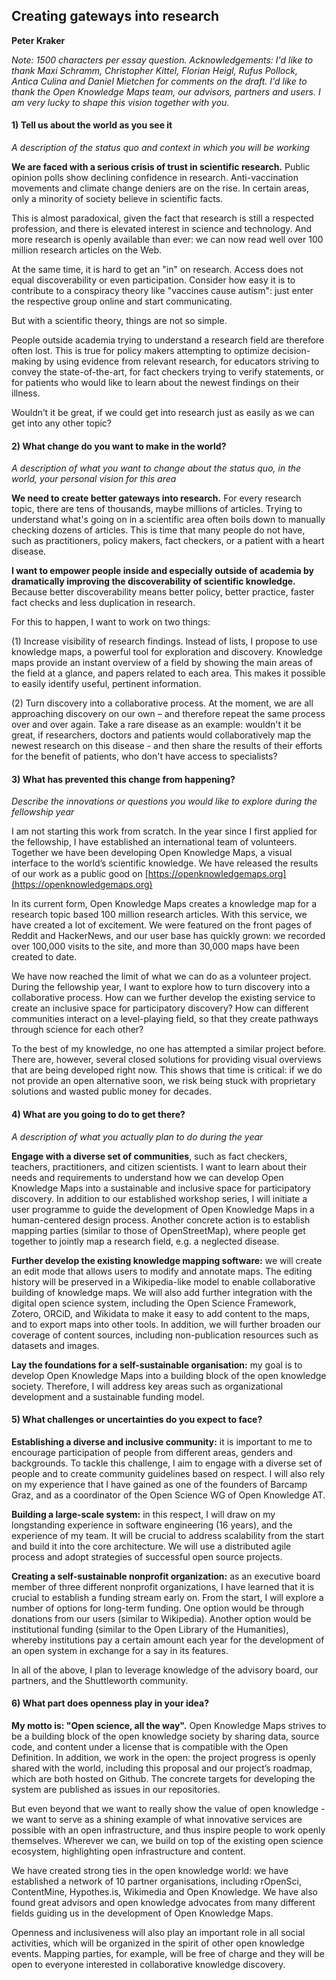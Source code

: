 ## Creating gateways into research

**Peter Kraker**

*Note: 1500 characters per essay question.*
*Acknowledgements: I'd like to thank Maxi Schramm, Christopher Kittel, Florian Heigl, Rufus Pollock, Antica Culina and Daniel Mietchen for comments on the draft. I'd like to thank the Open Knowledge Maps team, our advisors, partners and users. I am very lucky to shape this vision together with you.* 

#### 1) Tell us about the world as you see it 
*A description of the status quo and context in which you will be working*

**We are faced with a serious crisis of trust in scientific research.** Public opinion polls show declining confidence in research. Anti-vaccination movements and climate change deniers are on the rise. In certain areas, only a minority of society believe in scientific facts.

This is almost paradoxical, given the fact that research is still a respected profession, and there is elevated interest in science and technology. And more research is openly available than ever: we can now read well over 100 million research articles on the Web.

At the same time, it is hard to get an "in" on research. Access does not equal discoverability or even participation. Consider how easy it is to contribute to a conspiracy theory like "vaccines cause autism": just enter the respective group online and start communicating. 

But with a scientific theory, things are not so simple.

People outside academia trying to understand a research field are therefore often lost. This is true for policy makers attempting to optimize decision-making by using evidence from relevant research, for educators striving to convey the state-of-the-art, for fact checkers trying to verify statements, or for patients who would like to learn about the newest findings on their illness.

Wouldn’t it be great, if we could get into research just as easily as we can get into any other topic?


#### 2) What change do you want to make in the world?
*A description of what you want to change about the status quo, in the world, your personal vision for this area*

**We need to create better gateways into research.** For every research topic, there are tens of thousands, maybe millions of articles. Trying to understand what's going on in a scientific area often boils down to manually checking dozens of articles. This is time that many people do not have, such as practitioners, policy makers, fact checkers, or a patient with a heart disease.

**I want to empower people inside and especially outside of academia by dramatically improving the discoverability of scientific knowledge.** Because better discoverability means better policy, better practice, faster fact checks and less duplication in research.

For this to happen, I want to work on two things:

(1) Increase visibility of research findings. Instead of lists, I propose to use knowledge maps, a powerful tool for exploration and discovery. Knowledge maps provide an instant overview of a field by showing the main areas of the field at a glance, and papers related to each area. This makes it possible to easily identify useful, pertinent information.

(2) Turn discovery into a collaborative process. At the moment, we are all approaching discovery on our own – and therefore repeat the same process over and over again. Take a rare disease as an example: wouldn't it be great, if researchers, doctors and patients would collaboratively map the newest research on this disease - and then share the results of their efforts for the benefit of patients, who don't have access to specialists?


#### 3) What has prevented this change from happening? 

*Describe the innovations or questions you would like to explore during the fellowship year*

I am not starting this work from scratch. In the year since I first applied for the fellowship, I have established an international team of volunteers. Together we have been developing Open Knowledge Maps, a visual interface to the world’s scientific knowledge. We have released the results of our work as a public good on [https://openknowledgemaps.org](https://openknowledgemaps.org)

In its current form, Open Knowledge Maps creates a knowledge map for a research topic based 100 million research articles. With this service, we have created a lot of excitement. We were featured on the front pages of Reddit and HackerNews, and our user base has quickly grown: we recorded over 100,000 visits to the site, and more than 30,000 maps have been created to date.

We have now reached the limit of what we can do as a volunteer project. During the fellowship year, I want to explore how to turn discovery into a collaborative process. How can we further develop the existing service to create an inclusive space for participatory discovery? How can different communities interact on a level-playing field, so that they create pathways through science for each other?

To the best of my knowledge, no one has attempted a similar project before. There are, however, several closed solutions for providing visual overviews that are being developed right now. This shows that time is critical: if we do not provide an open alternative soon, we risk being stuck with proprietary solutions and wasted public money for decades.

#### 4) What are you going to do to get there? 

*A description of what you actually plan to do during the year*

**Engage with a diverse set of communities**, such as fact checkers, teachers, practitioners, and citizen scientists. I want to learn about their needs and requirements to understand how we can develop Open Knowledge Maps into a sustainable and inclusive space for participatory discovery. In addition to our established workshop series, I will initiate a user programme to guide the development of Open Knowledge Maps in a human-centered design process. Another concrete action is to establish mapping parties (similar to those of OpenStreetMap), where people get together to jointly map a research field, e.g. a neglected disease.

**Further develop the existing knowledge mapping software:** we will create an edit mode that allows users to modify and annotate maps. The editing history will be preserved in a Wikipedia-like model to enable collaborative building of knowledge maps. We will also add further integration with the digital open science system, including the Open Science Framework, Zotero, ORCiD, and Wikidata to make it easy to add content to the maps, and to export maps into other tools. In addition, we will further broaden our coverage of content sources, including non-publication resources such as datasets and images.

**Lay the foundations for a self-sustainable organisation:** my goal is to develop Open Knowledge Maps into a building block of the open knowledge society. Therefore, I will address key areas such as organizational development and a sustainable funding model.
 

#### 5) What challenges or uncertainties do you expect to face?

**Establishing a diverse and inclusive community:** it is important to me to encourage participation of people from different areas, genders and backgrounds. To tackle this challenge, I aim to engage with a diverse set of people and to create community guidelines based on respect. I will also rely on my experience that I have gained as one of the founders of Barcamp Graz, and as a coordinator of the Open Science WG of Open Knowledge AT.

**Building a large-scale system:** in this respect, I will draw on my longstanding experience in software engineering (16 years), and the experience of my team. It will be crucial to address scalability from the start and build it into the core architecture. We will use a distributed agile process and adopt strategies of successful open source projects.

**Creating a self-sustainable nonprofit organization:** as an executive board member of three different nonprofit organizations, I have learned that it is crucial to establish a funding stream early on. From the start, I will explore a number of options for long-term funding. One option would be through donations from our users (similar to Wikipedia). Another option would be institutional funding (similar to the Open Library of the Humanities), whereby institutions pay a certain amount each year for the development of an open system in exchange for a say in its features.

In all of the above, I plan to leverage knowledge of the advisory board, our partners, and the Shuttleworth community.

#### 6) What part does openness play in your idea?

**My motto is: "Open science, all the way".** Open Knowledge Maps strives to be a building block of the open knowledge society by sharing data, source code, and content under a license that is compatible with the Open Definition. In addition, we work in the open: the project progress is openly shared with the world, including this proposal and our project’s roadmap, which are both hosted on Github. The concrete targets for developing the system are published as issues in our repositories.

But even beyond that we want to really show the value of open knowledge - we want to serve as a shining example of what innovative services are possible with an open infrastructure, and thus inspire people to work openly themselves. Wherever we can, we build on top of the existing open science ecosystem, highlighting open infrastructure and content.

We have created strong ties in the open knowledge world: we have established a network of 10 partner organisations, including rOpenSci, ContentMine, Hypothes.is, Wikimedia and Open Knowledge. We have also found great advisors and open knowledge advocates from many different fields guiding us in the development of Open Knowledge Maps.

Openness and inclusiveness will also play an important role in all social activities, which will be organized in the spirit of other open knowledge events. Mapping parties, for example, will be free of charge and they will be open to everyone interested in collaborative knowledge discovery.
